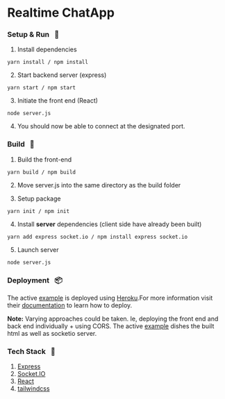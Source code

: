 # Realtime ChatApp

### Setup & Run &nbsp; :car:

1. Install dependencies

```
yarn install / npm install
```

2.  Start backend server (express)

```
yarn start / npm start
```

3. Initiate the front end (React)

```
node server.js
```

4. You should now be able to connect at the designated port.

### Build &nbsp; :hammer:

1. Build the front-end

```
yarn build / npm build
```

2. Move server.js into the same directory as the build folder

3. Setup package

```
yarn init / npm init
```

4. Install **server** dependencies (client side have already been built)

```
yarn add express socket.io / npm install express socket.io
```

5. Launch server

```
node server.js
```

### Deployment &nbsp; :package:

The active [example](https://instant-chatapp-react-socketio.herokuapp.com/) is deployed using [Heroku](https://www.heroku.com/).For more information visit their [documentation](https://devcenter.heroku.com/categories/deployment) to learn how to deploy.

**Note:** Varying approaches could be taken. Ie, deploying the front end and back end individually + using CORS. The active [example](https://instant-chatapp-react-socketio.herokuapp.com/) dishes the built html as well as socketio server.

### Tech Stack &nbsp; :toolbox:

1. [Express](https://expressjs.com/)
2. [Socket.IO](https://socket.io/)
3. [React](https://reactjs.org/)
4. [tailwindcss](https://tailwindcss.com/)
